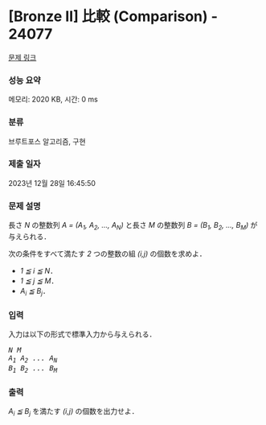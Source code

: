 # [Bronze II] 比較 (Comparison) - 24077 

[문제 링크](https://www.acmicpc.net/problem/24077) 

### 성능 요약

메모리: 2020 KB, 시간: 0 ms

### 분류

브루트포스 알고리즘, 구현

### 제출 일자

2023년 12월 28일 16:45:50

### 문제 설명

<p>長さ <var>N</var> の整数列 <var>A = (A<sub>1</sub>, A<sub>2</sub>, ..., A<sub>N</sub>)</var> と長さ <var>M</var> の整数列 <var>B = (B<sub>1</sub>, B<sub>2</sub>, ..., B<sub>M</sub>)</var> が与えられる．</p>

<p>次の条件をすべて満たす <var>2</var> つの整数の組 <var>(i,j)</var> の個数を求めよ．</p>

<ul>
	<li><var>1 ≦ i ≦ N</var>．</li>
	<li><var>1 ≦ j ≦ M</var>．</li>
	<li><var>A<sub>i</sub> ≦ B<sub>j</sub></var>．</li>
</ul>

### 입력 

 <p>入力は以下の形式で標準入力から与えられる．</p>

<pre><var>N</var> <var>M</var>
<var>A<sub>1</sub></var> <var>A<sub>2</sub></var> <var>...</var> <var>A<sub>N</sub></var>
<var>B<sub>1</sub></var> <var>B<sub>2</sub></var> <var>...</var> <var>B<sub>M</sub></var></pre>

### 출력 

 <p><var>A<sub>i</sub> ≦ B<sub>j</sub></var> を満たす <var>(i,j)</var> の個数を出力せよ．</p>

